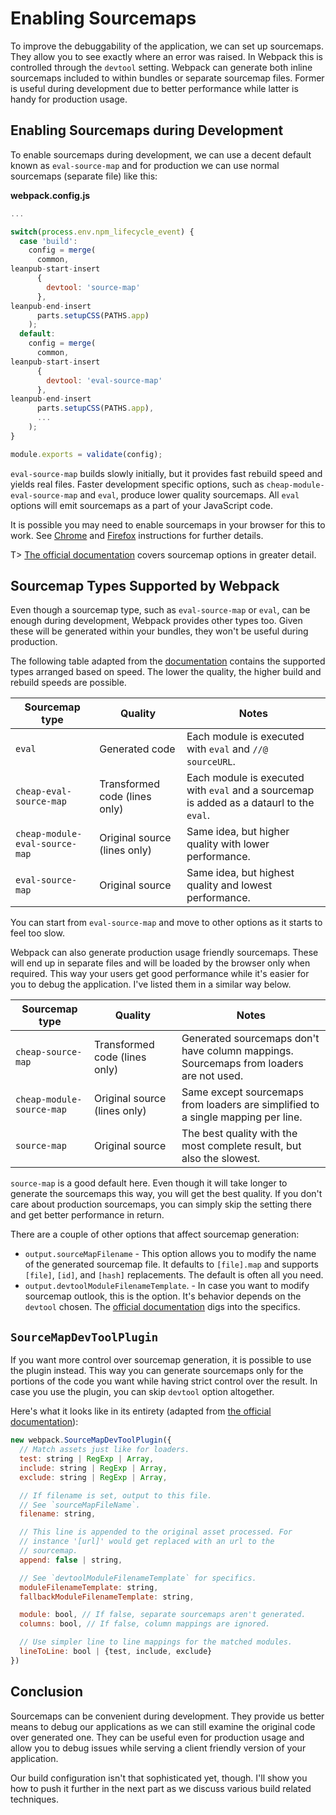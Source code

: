 # Enabling Sourcemaps

To improve the debuggability of the application, we can set up sourcemaps. They allow you to see exactly where an error was raised. In Webpack this is controlled through the `devtool` setting. Webpack can generate both inline sourcemaps included to within bundles or separate sourcemap files. Former is useful during development due to better performance while latter is handy for production usage.

## Enabling Sourcemaps during Development

To enable sourcemaps during development, we can use a decent default known as `eval-source-map` and for production we can use normal sourcemaps (separate file) like this:

**webpack.config.js**

```javascript
...

switch(process.env.npm_lifecycle_event) {
  case 'build':
    config = merge(
      common,
leanpub-start-insert
      {
        devtool: 'source-map'
      },
leanpub-end-insert
      parts.setupCSS(PATHS.app)
    );
  default:
    config = merge(
      common,
leanpub-start-insert
      {
        devtool: 'eval-source-map'
      },
leanpub-end-insert
      parts.setupCSS(PATHS.app),
      ...
    );
}

module.exports = validate(config);
```

`eval-source-map` builds slowly initially, but it provides fast rebuild speed and yields real files. Faster development specific options, such as `cheap-module-eval-source-map` and `eval`, produce lower quality sourcemaps. All `eval` options will emit sourcemaps as a part of your JavaScript code.

It is possible you may need to enable sourcemaps in your browser for this to work. See [Chrome](https://developer.chrome.com/devtools/docs/javascript-debugging) and [Firefox](https://developer.mozilla.org/en-US/docs/Tools/Debugger/How_to/Use_a_source_map) instructions for further details.

T> [The official documentation](https://webpack.github.io/docs/configuration.html#devtool) covers sourcemap options in greater detail.

## Sourcemap Types Supported by Webpack

Even though a sourcemap type, such as `eval-source-map` or `eval`, can be enough during development, Webpack provides other types too. Given these will be generated within your bundles, they won't be useful during production.

The following table adapted from the [documentation](https://webpack.github.io/docs/configuration.html#devtool) contains the supported types arranged based on speed. The lower the quality, the higher build and rebuild speeds are possible.

|Sourcemap type                 |Quality                       |Notes                                                                                   |
|-------------------------------|------------------------------|----------------------------------------------------------------------------------------|
|`eval`                         |Generated code                |Each module is executed with `eval` and `//@ sourceURL`.                                |
|`cheap-eval-source-map`        |Transformed code (lines only) |Each module is executed with `eval` and a sourcemap is added as a dataurl to the `eval`.|
|`cheap-module-eval-source-map` |Original source (lines only)  |Same idea, but higher quality with lower performance.                                   |
|`eval-source-map`              |Original source               |Same idea, but highest quality and lowest performance.                                  |

You can start from `eval-source-map` and move to other options as it starts to feel too slow.

Webpack can also generate production usage friendly sourcemaps. These will end up in separate files and will be loaded by the browser only when required. This way your users get good performance while it's easier for you to debug the application. I've listed them in a similar way below.

|Sourcemap type            |Quality                       |Notes                                                                                  |
|--------------------------|------------------------------|---------------------------------------------------------------------------------------|
|`cheap-source-map`        |Transformed code (lines only) |Generated sourcemaps don't have column mappings. Sourcemaps from loaders are not used. |
|`cheap-module-source-map` |Original source (lines only)  |Same except sourcemaps from loaders are simplified to a single mapping per line.       |
|`source-map`              |Original source               |The best quality with the most complete result, but also the slowest.                  |

`source-map` is a good default here. Even though it will take longer to generate the sourcemaps this way, you will get the best quality. If you don't care about production sourcemaps, you can simply skip the setting there and get better performance in return.

There are a couple of other options that affect sourcemap generation:

* `output.sourceMapFilename` - This option allows you to modify the name of the generated sourcemap file. It defaults to `[file].map` and supports `[file]`, `[id]`, and `[hash]` replacements. The default is often all you need.
* `output.devtoolModuleFilenameTemplate`. - In case you want to modify sourcemap outlook, this is the option. It's behavior depends on the `devtool` chosen. The [official documentation](https://webpack.github.io/docs/configuration.html#output-sourcemapfilename) digs into the specifics.

## `SourceMapDevToolPlugin`

If you want more control over sourcemap generation, it is possible to use the plugin instead. This way you can generate sourcemaps only for the portions of the code you want while having strict control over the result. In case you use the plugin, you can skip `devtool` option altogether.

Here's what it looks like in its entirety (adapted from [the official documentation](https://webpack.github.io/docs/list-of-plugins.html#sourcemapdevtoolplugin)):

```javascript
new webpack.SourceMapDevToolPlugin({
  // Match assets just like for loaders.
  test: string | RegExp | Array,
  include: string | RegExp | Array,
  exclude: string | RegExp | Array,

  // If filename is set, output to this file.
  // See `sourceMapFileName`.
  filename: string,

  // This line is appended to the original asset processed. For
  // instance '[url]' would get replaced with an url to the
  // sourcemap.
  append: false | string,

  // See `devtoolModuleFilenameTemplate` for specifics.
  moduleFilenameTemplate: string,
  fallbackModuleFilenameTemplate: string,

  module: bool, // If false, separate sourcemaps aren't generated.
  columns: bool, // If false, column mappings are ignored.

  // Use simpler line to line mappings for the matched modules.
  lineToLine: bool | {test, include, exclude}
})
```

## Conclusion

Sourcemaps can be convenient during development. They provide us better means to debug our applications as we can still examine the original code over generated one. They can be useful even for production usage and allow you to debug issues while serving a client friendly version of your application.

Our build configuration isn't that sophisticated yet, though. I'll show you how to push it further in the next part as we discuss various build related techniques.
